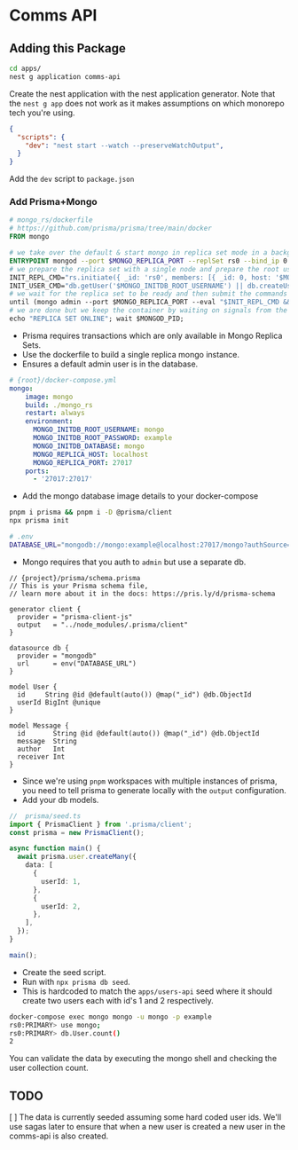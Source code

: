 # Comms API

## Adding this Package

```bash
cd apps/
nest g application comms-api
```

Create the nest application with the nest application
generator.
Note that the `nest g app` does not work as it makes
assumptions on which monorepo tech you're using.

```json
{
  "scripts": {
    "dev": "nest start --watch --preserveWatchOutput",
  }
}
```

Add the `dev` script to `package.json`

### Add Prisma+Mongo

```dockerfile
# mongo_rs/dockerfile
# https://github.com/prisma/prisma/tree/main/docker
FROM mongo

# we take over the default & start mongo in replica set mode in a background task
ENTRYPOINT mongod --port $MONGO_REPLICA_PORT --replSet rs0 --bind_ip 0.0.0.0 & MONGOD_PID=$!; \
# we prepare the replica set with a single node and prepare the root user config
INIT_REPL_CMD="rs.initiate({ _id: 'rs0', members: [{ _id: 0, host: '$MONGO_REPLICA_HOST:$MONGO_REPLICA_PORT' }] })"; \
INIT_USER_CMD="db.getUser('$MONGO_INITDB_ROOT_USERNAME') || db.createUser({ user: '$MONGO_INITDB_ROOT_USERNAME', pwd: '$MONGO_INITDB_ROOT_PASSWORD', roles: [ 'root' ] })"; \
# we wait for the replica set to be ready and then submit the commands just above
until (mongo admin --port $MONGO_REPLICA_PORT --eval "$INIT_REPL_CMD && $INIT_USER_CMD"); do sleep 1; done; \
# we are done but we keep the container by waiting on signals from the mongo task
echo "REPLICA SET ONLINE"; wait $MONGOD_PID;
```

- Prisma requires transactions which are only available in Mongo Replica Sets.
- Use the dockerfile to build a single replica mongo instance.
- Ensures a default admin user is in the database.

```yml
# {root}/docker-compose.yml
mongo:
    image: mongo
    build: ./mongo_rs
    restart: always
    environment:
      MONGO_INITDB_ROOT_USERNAME: mongo
      MONGO_INITDB_ROOT_PASSWORD: example
      MONGO_INITDB_DATABASE: mongo
      MONGO_REPLICA_HOST: localhost
      MONGO_REPLICA_PORT: 27017
    ports:
      - '27017:27017'
```

- Add the mongo database image details to your docker-compose

```bash
pnpm i prisma && pnpm i -D @prisma/client
npx prisma init

# .env
DATABASE_URL="mongodb://mongo:example@localhost:27017/mongo?authSource=admin"
```

- Mongo requires that you auth to `admin` but use a separate db.

```prisma
// {project}/prisma/schema.prisma
// This is your Prisma schema file,
// learn more about it in the docs: https://pris.ly/d/prisma-schema

generator client {
  provider = "prisma-client-js"
  output   = "../node_modules/.prisma/client"
}

datasource db {
  provider = "mongodb"
  url      = env("DATABASE_URL")
}

model User {
  id     String @id @default(auto()) @map("_id") @db.ObjectId
  userId BigInt @unique
}

model Message {
  id       String @id @default(auto()) @map("_id") @db.ObjectId
  message  String
  author   Int
  receiver Int
}
```

- Since we're using `pnpm` workspaces with multiple instances of prisma, you need
to tell prisma to generate locally with the `output` configuration.
- Add your db models.

```ts
//  prisma/seed.ts
import { PrismaClient } from '.prisma/client';
const prisma = new PrismaClient();

async function main() {
  await prisma.user.createMany({
    data: [
      {
        userId: 1,
      },
      {
        userId: 2,
      },
    ],
  });
}

main();
```

- Create the seed script.
- Run with `npx prisma db seed`.
- This is hardcoded to match the `apps/users-api` seed where it should
create two users each with id's 1 and 2 respectively.

```bash
docker-compose exec mongo mongo -u mongo -p example
rs0:PRIMARY> use mongo;
rs0:PRIMARY> db.User.count()
2
```

You can validate the data by executing the mongo shell and checking the user collection count.

## TODO

[ ] The data is currently seeded assuming some hard coded user ids.
We'll use sagas later to ensure that when a new user is created a
new user in the comms-api is also created.
